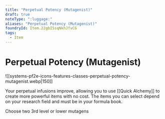 ```yaml
---
title: "Perpetual Potency (Mutagenist)"
draft: true
noteType: ":luggage:"
aliases: "Perpetual Potency (Mutagenist)"
foundryId: Item.22gbI5sqNkhJfvCG
tags:
  - Item
---
```


# Perpetual Potency (Mutagenist)
![[systems-pf2e-icons-features-classes-perpetual-potency-mutagenist.webp|150]]

Your perpetual infusions improve, allowing you to use [[Quick Alchemy]] to create more powerful items with no cost. The items you can select depend on your research field and must be in your formula book.

Choose two 3rd level or lower mutagens
